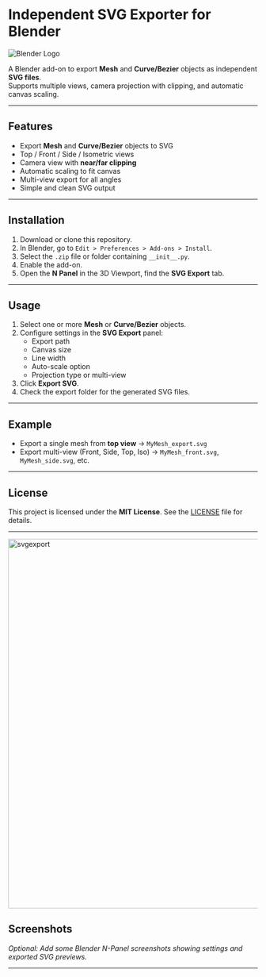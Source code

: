 # Independent SVG Exporter for Blender

![Blender Logo](https://upload.wikimedia.org/wikipedia/commons/0/0c/Blender_logo_no_text.svg)

A Blender add-on to export **Mesh** and **Curve/Bezier** objects as independent **SVG files**.  
Supports multiple views, camera projection with clipping, and automatic canvas scaling.

---

## Features

- Export **Mesh** and **Curve/Bezier** objects to SVG
- Top / Front / Side / Isometric views
- Camera view with **near/far clipping**
- Automatic scaling to fit canvas
- Multi-view export for all angles
- Simple and clean SVG output

---

## Installation

1. Download or clone this repository.
2. In Blender, go to `Edit > Preferences > Add-ons > Install`.
3. Select the `.zip` file or folder containing `__init__.py`.
4. Enable the add-on.
5. Open the **N Panel** in the 3D Viewport, find the **SVG Export** tab.

---

## Usage

1. Select one or more **Mesh** or **Curve/Bezier** objects.
2. Configure settings in the **SVG Export** panel:
   - Export path
   - Canvas size
   - Line width
   - Auto-scale option
   - Projection type or multi-view
3. Click **Export SVG**.
4. Check the export folder for the generated SVG files.

---

## Example

- Export a single mesh from **top view** → `MyMesh_export.svg`
- Export multi-view (Front, Side, Top, Iso) → `MyMesh_front.svg`, `MyMesh_side.svg`, etc.

---

## License

This project is licensed under the **MIT License**. See the [LICENSE](LICENSE) file for details.

---
<img width="2683" height="745" alt="svgexport" src="https://github.com/user-attachments/assets/4ed024d6-1260-42d8-aa20-84121798eed9" />

## Screenshots

*Optional: Add some Blender N-Panel screenshots showing settings and exported SVG previews.*

---

